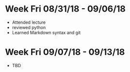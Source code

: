 # Week Fri 08/31/18 - 09/06/18

* Attended lecture
* reviewed python
* Learned Markdown syntax and git

# Week Fri 09/07/18 - 09/13/18

* TBD
